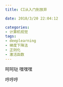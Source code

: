 ```yaml
---
title: CI从入门到放弃

date: 2018/3/20 22:04:12

categories:
- 计算机视觉
tags:
- deeplearning
- 梯度下降法
- 正则化
- 激活函数
---
```


呵呵哒
嘿嘿嘿

哼哼哼
